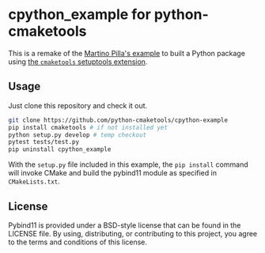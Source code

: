 # cpython_example for python-cmaketools

<!-- [![Build Status](https://travis-ci.org/pybind/cmake_example.svg?branch=master)](https://travis-ci.org/pybind/cmake_example)
[![Build status](https://ci.appveyor.com/api/projects/status/57nnxfm4subeug43/branch/master?svg=true)](https://ci.appveyor.com/project/dean0x7d/cmake-example/branch/master) -->

This is a remake of the [Martino Pilla's example](https://martinopilia.com/posts/2018/09/15/building-python-extension.html) to built a Python package using [the `cmaketools` setuptools extension](https://github.com/python-cmaketools/python-cmaketools).

<!-- ## Prerequisites

**On Unix (Linux, OS X)**

- A compiler with C++11 support
- CMake >= 2.8.12

**On Windows**

- Visual Studio 2015 (required for all Python versions, see notes below)
- CMake >= 3.1 -->

## Usage

Just clone this repository and check it out.

```bash
git clone https://github.com/python-cmaketools/cpython-example
pip install cmaketools # if not installed yet
python setup.py develop # temp checkout
pytest tests/test.py
pip uninstall cpython_example
```

With the `setup.py` file included in this example, the `pip install` command will
invoke CMake and build the pybind11 module as specified in `CMakeLists.txt`.

<!-- ## Special notes for Windows

**Compiler requirements**

Pybind11 requires a C++11 compliant compiler, i.e Visual Studio 2015 on Windows.
This applies to all Python versions, including 2.7. Unlike regular C extension
modules, it's perfectly fine to compile a pybind11 module with a VS version newer
than the target Python's VS version. See the [FAQ] for more details.

**Runtime requirements**

The Visual C++ 2015 redistributable packages are a runtime requirement for this
project. It can be found [here][vs2015_runtime]. If you use the Anaconda Python
distribution, you can add `vs2015_runtime` as a platform-dependent runtime
requirement for you package: see the `conda.recipe/meta.yaml` file in this example.

## Building the documentation

Documentation for the example project is generated using Sphinx. Sphinx has the
ability to automatically inspect the signatures and documentation strings in
the extension module to generate beautiful documentation in a variety formats.
The following command generates HTML-based reference documentation; for other
formats please refer to the Sphinx manual:

- `cd cmake_example/docs`
- `make html` -->

## License

Pybind11 is provided under a BSD-style license that can be found in the LICENSE
file. By using, distributing, or contributing to this project, you agree to the
terms and conditions of this license.

<!-- ## Test call

```python
import cmake_example
cmake_example.add(1, 2)
``` -->
<!-- 
[faq]: http://pybind11.rtfd.io/en/latest/faq.html#working-with-ancient-visual-studio-2009-builds-on-windows
[vs2015_runtime]: https://www.microsoft.com/en-us/download/details.aspx?id=48145 -->
